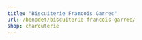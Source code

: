```yaml
---
title: "Biscuiterie Francois Garrec"
url: /benodet/biscuiterie-francois-garrec/
shop: charcuterie
---
```

